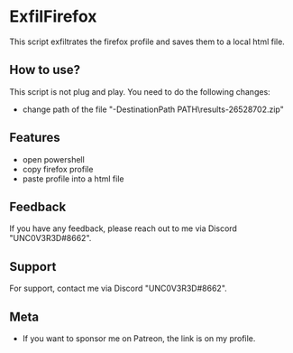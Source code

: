 
# ExfilFirefox
This script exfiltrates the firefox profile and saves them to a local html file.

## How to use?

This script is not plug and play. You need to do the following changes:

- change path of the file "-DestinationPath PATH\results-26528702.zip"


## Features

- open powershell 
- copy firefox profile
- paste profile into a html file



## Feedback

If you have any feedback, please reach out to me via Discord "UNC0V3R3D#8662".






## Support

For support, contact me via  Discord "UNC0V3R3D#8662".


## Meta


- If you want to sponsor me on Patreon, the link is on my profile.


